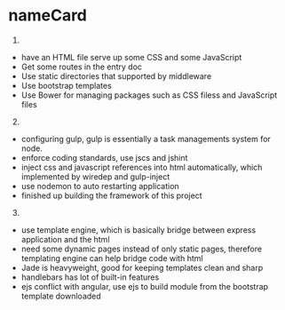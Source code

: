 # nameCard
1.
* have an HTML file serve up some CSS and some JavaScript
* Get some routes in the entry doc
* Use static directories that supported by middleware
* Use bootstrap templates 
* Use Bower for managing packages such as CSS filess and JavaScript files

2. 
* configuring gulp, gulp is essentially a task managements system for node.
* enforce coding standards, use jscs and jshint
* inject css and javascript references into html automatically, which implemented by wiredep and gulp-inject
* use nodemon to auto restarting application
* finished up building the framework of this project

3.
* use template engine, which is basically bridge between express application and the html 
* need some dynamic pages instead of only static pages, therefore templating engine can help bridge code with html
* Jade is heavyweight, good for keeping templates clean and sharp
* handlebars has lot of built-in features 
* ejs conflict with angular, use ejs to build module from the bootstrap template downloaded